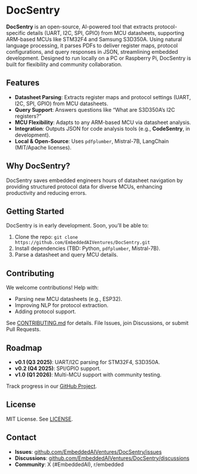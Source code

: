 # DocSentry

**DocSentry** is an open-source, AI-powered tool that extracts protocol-specific details (UART, I2C, SPI, GPIO) from MCU datasheets, supporting ARM-based MCUs like STM32F4 and Samsung S3D350A. Using natural language processing, it parses PDFs to deliver register maps, protocol configurations, and query responses in JSON, streamlining embedded development. Designed to run locally on a PC or Raspberry Pi, DocSentry is built for flexibility and community collaboration.

## Features
- **Datasheet Parsing**: Extracts register maps and protocol settings (UART, I2C, SPI, GPIO) from MCU datasheets.
- **Query Support**: Answers questions like “What are S3D350A’s I2C registers?”
- **MCU Flexibility**: Adapts to any ARM-based MCU via datasheet analysis.
- **Integration**: Outputs JSON for code analysis tools (e.g., **CodeSentry**, in development).
- **Local & Open-Source**: Uses `pdfplumber`, Mistral-7B, LangChain (MIT/Apache licenses).

## Why DocSentry?
DocSentry saves embedded engineers hours of datasheet navigation by providing structured protocol data for diverse MCUs, enhancing productivity and reducing errors.

## Getting Started
DocSentry is in early development. Soon, you’ll be able to:
1. Clone the repo: `git clone https://github.com/EmbeddedAIVentures/DocSentry.git`
2. Install dependencies (TBD: Python, `pdfplumber`, Mistral-7B).
3. Parse a datasheet and query MCU details.

## Contributing
We welcome contributions! Help with:
- Parsing new MCU datasheets (e.g., ESP32).
- Improving NLP for protocol extraction.
- Adding protocol support.

See [CONTRIBUTING.md](CONTRIBUTING.md) for details. File Issues, join Discussions, or submit Pull Requests.

## Roadmap
- **v0.1 (Q3 2025)**: UART/I2C parsing for STM32F4, S3D350A.
- **v0.2 (Q4 2025)**: SPI/GPIO support.
- **v1.0 (Q1 2026)**: Multi-MCU support with community testing.

Track progress in our [GitHub Project](https://github.com/orgs/EmbeddedAIVentures/projects).

## License
MIT License. See [LICENSE](LICENSE).

## Contact
- **Issues**: [github.com/EmbeddedAIVentures/DocSentry/issues](https://github.com/EmbeddedAIVentures/DocSentry/issues)
- **Discussions**: [github.com/EmbeddedAIVentures/DocSentry/discussions](https://github.com/EmbeddedAIVentures/DocSentry/discussions)
- **Community**: X (#EmbeddedAI), r/embedded